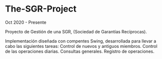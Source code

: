 # The-SGR-Project
Oct 2020 - Presente

Proyecto de Gestión de una SGR, (Sociedad de Garantías Recíprocas).

Implementación diseñada con compentes Swing, desarrollada para llevar a cabo las siguientes tareas:
Control de nuevos y antiguos miembros.
Control de las operaciones diarias.
Consultas generales.
Registro de operaciones.
